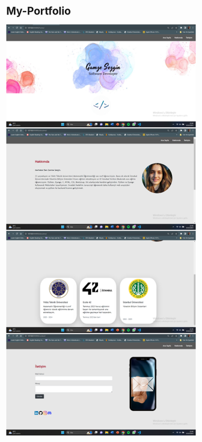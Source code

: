 # My-Portfolio
![Anasayfa](staticfiles/images/ss1.png)
![Hakkımda](staticfiles/images/ss2.png)
![Hakkımda](staticfiles/images/ss4.png)
![Contact](staticfiles/images/ss3.png)